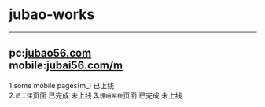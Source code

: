 # jubao-works
--------------------------------------    
**pc**:[jubao56.com](http://www.jubao56.com/)   
**mobile**:[jubai56.com/m](http://www.jubao56.com/m)    
--------------------------------------------
1.some mobile pages(m_) 已上线  
2.`员工保`页面 已完成 未上线
3.`理赔系统`页面 已完成 未上线


